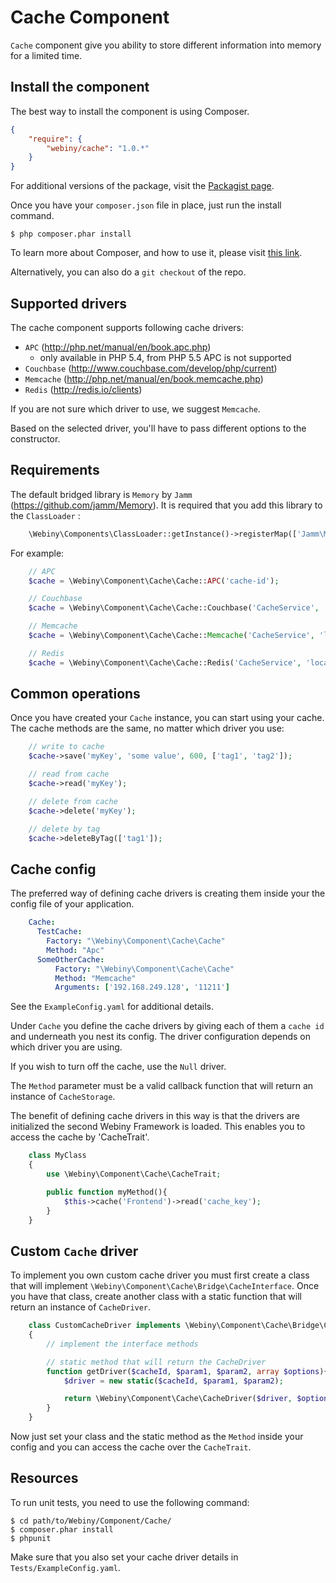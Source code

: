 Cache Component
===============
`Cache` component give you ability to store different information into memory for a limited time.

Install the component
---------------------
The best way to install the component is using Composer.

```json
{
    "require": {
        "webiny/cache": "1.0.*"
    }
}
```
For additional versions of the package, visit the [Packagist page](https://packagist.org/packages/webiny/cache).

Once you have your `composer.json` file in place, just run the install command.

    $ php composer.phar install

To learn more about Composer, and how to use it, please visit [this link](https://getcomposer.org/doc/01-basic-usage.md).

Alternatively, you can also do a `git checkout` of the repo.

## Supported drivers

The cache component supports following cache drivers:
* `APC` (http://php.net/manual/en/book.apc.php)
    - only available in PHP 5.4, from PHP 5.5 APC is not supported
* `Couchbase` (http://www.couchbase.com/develop/php/current)
* `Memcache` (http://php.net/manual/en/book.memcache.php)
* `Redis` (http://redis.io/clients)

If you are not sure which driver to use, we suggest `Memcache`.

Based on the selected driver, you'll have to pass different options to the constructor.

## Requirements

The default bridged library is `Memory` by `Jamm` (https://github.com/jamm/Memory).
It is required that you add this library to the `ClassLoader` :

```php
    \Webiny\Components\ClassLoader::getInstance()->registerMap(['Jamm\Memory' => 'path to memory lib']);
```

For example:

```php
    // APC
    $cache = \Webiny\Component\Cache\Cache::APC('cache-id');

    // Couchbase
    $cache = \Webiny\Component\Cache\Cache::Couchbase('CacheService', 'username', 'password', 'bucket', '127.0.0.1:8091');

    // Memcache
    $cache = \Webiny\Component\Cache\Cache::Memcache('CacheService', 'localhost', 11211);

    // Redis
    $cache = \Webiny\Component\Cache\Cache::Redis('CacheService', 'localhost', 6379);
```

## Common operations

Once you have created your `Cache` instance, you can start using your cache.
The cache methods are the same, no matter which driver you use:

```php
    // write to cache
    $cache->save('myKey', 'some value', 600, ['tag1', 'tag2']);

    // read from cache
    $cache->read('myKey');

    // delete from cache
    $cache->delete('myKey');

    // delete by tag
    $cache->deleteByTag(['tag1']);
```

## Cache config

The preferred way of defining cache drivers is creating them inside your the config file of your application.

```yaml
    Cache:
      TestCache:
        Factory: "\Webiny\Component\Cache\Cache"
        Method: "Apc"
      SomeOtherCache:
          Factory: "\Webiny\Component\Cache\Cache"
          Method: "Memcache"
          Arguments: ['192.168.249.128', '11211']
```

See the `ExampleConfig.yaml` for additional details.

Under `Cache` you define the cache drivers by giving each of them a `cache id` and underneath you nest its config.
The driver configuration depends on which driver you are using.

If you wish to turn off the cache, use the `Null` driver.

The `Method` parameter must be a valid callback function that will return an instance of `CacheStorage`.

The benefit of defining cache drivers in this way is that the drivers are initialized the second Webiny Framework is loaded.
This enables you to access the cache by 'CacheTrait'.

```php
    class MyClass
    {
        use \Webiny\Component\Cache\CacheTrait;

        public function myMethod(){
            $this->cache('Frontend')->read('cache_key');
        }
    }
```

## Custom `Cache` driver

To implement you own custom cache driver you must first create a class that will implement `\Webiny\Component\Cache\Bridge\CacheInterface`.
Once you have that class, create another class with a static function that will return an instance of `CacheDriver`.

```php
    class CustomCacheDriver implements \Webiny\Component\Cache\Bridge\CacheInterface
    {
        // implement the interface methods

        // static method that will return the CacheDriver
        function getDriver($cacheId, $param1, $param2, array $options){
            $driver = new static($cacheId, $param1, $param2);

            return \Webiny\Component\Cache\CacheDriver($driver, $options);
        }
    }
```

Now just set your class and the static method as the `Method` inside your config and you can access the cache
over the `CacheTrait`.

Resources
---------

To run unit tests, you need to use the following command:

    $ cd path/to/Webiny/Component/Cache/
    $ composer.phar install
    $ phpunit

Make sure that you also set your cache driver details in `Tests/ExampleConfig.yaml`.